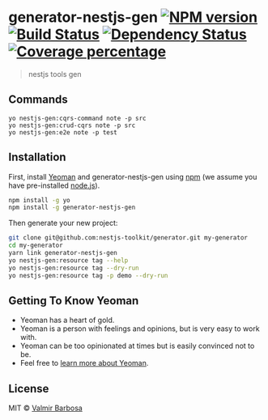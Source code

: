 # generator-nestjs-gen [![NPM version][npm-image]][npm-url] [![Build Status][travis-image]][travis-url] [![Dependency Status][daviddm-image]][daviddm-url] [![Coverage percentage][coveralls-image]][coveralls-url]
> nestjs tools gen

## Commands

```shell
yo nestjs-gen:cqrs-command note -p src
yo nestjs-gen:crud-cqrs note -p src
yo nestjs-gen:e2e note -p test
```

## Installation

First, install [Yeoman](http://yeoman.io) and generator-nestjs-gen using [npm](https://www.npmjs.com/) (we assume you have pre-installed [node.js](https://nodejs.org/)).

```bash
npm install -g yo
npm install -g generator-nestjs-gen
```

Then generate your new project:

```bash
git clone git@github.com:nestjs-toolkit/generator.git my-generator  
cd my-generator  
yarn link generator-nestjs-gen  
yo nestjs-gen:resource tag --help
yo nestjs-gen:resource tag --dry-run
yo nestjs-gen:resource tag -p demo --dry-run
```

## Getting To Know Yeoman

 * Yeoman has a heart of gold.
 * Yeoman is a person with feelings and opinions, but is very easy to work with.
 * Yeoman can be too opinionated at times but is easily convinced not to be.
 * Feel free to [learn more about Yeoman](http://yeoman.io/).
 

## License

MIT © [Valmir Barbosa]()


[npm-image]: https://badge.fury.io/js/generator-nestjs-gen.svg
[npm-url]: https://npmjs.org/package/generator-nestjs-gen
[travis-image]: https://travis-ci.com/@nestjs-toolkit/generator-nestjs-gen.svg?branch=master
[travis-url]: https://travis-ci.com/@nestjs-toolkit/generator-nestjs-gen
[daviddm-image]: https://david-dm.org/@nestjs-toolkit/generator-nestjs-gen.svg?theme=shields.io
[daviddm-url]: https://david-dm.org/@nestjs-toolkit/generator-nestjs-gen
[coveralls-image]: https://coveralls.io/repos/@nestjs-toolkit/generator-nestjs-gen/badge.svg
[coveralls-url]: https://coveralls.io/r/@nestjs-toolkit/generator-nestjs-gen
